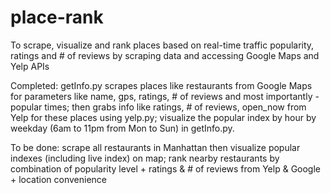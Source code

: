 # place-rank
To scrape, visualize and rank places based on real-time traffic popularity, ratings and # of reviews by scraping data and accessing Google Maps and Yelp APIs

Completed:
getInfo.py scrapes places like restaurants from Google Maps for parameters like name, gps, ratings, # of reviews and most importantly - popular times;
then grabs info like ratings, # of reviews, open_now from Yelp for these places using yelp.py;
visualize the popular index by hour by weekday (6am to 11pm from Mon to Sun) in getInfo.py.

To be done:
scrape all restaurants in Manhattan then visualize popular indexes (including live index) on map;
rank nearby restaurants by combination of popularity level + ratings & # of reviews from Yelp & Google + location convenience
